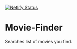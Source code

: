 [![Netlify Status](https://api.netlify.com/api/v1/badges/78e50f98-f187-4b73-b47e-c3ca53734029/deploy-status)](https://app.netlify.com/sites/googlemovie/deploys)


# Movie-Finder
Searches list of movies you find.
